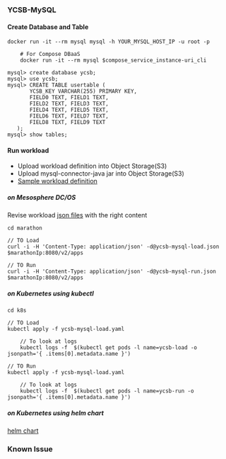 
### YCSB-MySQL 

#### Create Database and Table 

	docker run -it --rm mysql mysql -h YOUR_MYSQL_HOST_IP -u root -p
	
		# For Compose DBaaS
		docker run -it --rm mysql $compose_service_instance-uri_cli
		
	mysql> create database ycsb;
	mysql> use ycsb;
	mysql> CREATE TABLE usertable (
           YCSB_KEY VARCHAR(255) PRIMARY KEY,
           FIELD0 TEXT, FIELD1 TEXT,
           FIELD2 TEXT, FIELD3 TEXT,
           FIELD4 TEXT, FIELD5 TEXT,
           FIELD6 TEXT, FIELD7 TEXT,
           FIELD8 TEXT, FIELD9 TEXT
       );
	mysql> show tables;
	

#### Run workload


* Upload workload definition into Object Storage(S3) 
* Upload mysql-connector-java jar into Object Storage(S3)
* [Sample workload definition](workload-5k-5k.dat)

##### on Mesosphere DC/OS

Revise workload [json files](./marathon) with the right content

    cd marathon
    
	// TO Load
	curl -i -H 'Content-Type: application/json' -d@ycsb-mysql-load.json $marathonIp:8080/v2/apps
		
	// TO Run
	curl -i -H 'Content-Type: application/json' -d@ycsb-mysql-run.json $marathonIp:8080/v2/apps

##### on Kubernetes using kubectl
	
    cd k8s
    
	// TO Load
	kubectl apply -f ycsb-mysql-load.yaml
		
		// To look at logs
		kubectl logs -f  $(kubectl get pods -l name=ycsb-load -o jsonpath='{ .items[0].metadata.name }')	
		
	// TO Run
	kubectl apply -f ycsb-mysql-load.yaml
	
		// To look at logs
		kubectl logs -f  $(kubectl get pods -l name=ycsb-run -o jsonpath='{ .items[0].metadata.name }')
	
	

##### on Kubernetes using helm chart

[helm chart](k8s/chart)
	
### Known Issue
	